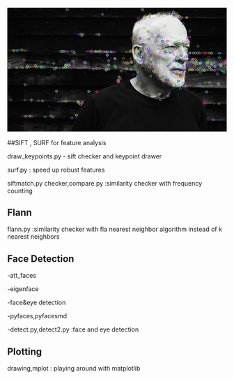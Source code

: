![Alt text](sift_keypoints.jpg?raw=true "keypoints")

##SIFT , SURF for feature analysis

draw_keypoints.py - sift checker and keypoint drawer
 
surf.py : speed up robust features 
 
siftmatch.py 
checker,compare.py :similarity checker with frequency counting 

## Flann

flann.py :similarity checker with fla nearest neighbor algorithm instead of k nearest neighbors 

## Face Detection

-att_faces

-eigenface

-face&eye detection

-pyfaces,pyfacesmd

-detect.py,detect2.py :face and eye  detection 

## Plotting
drawing,mplot : playing around with matplotlib




